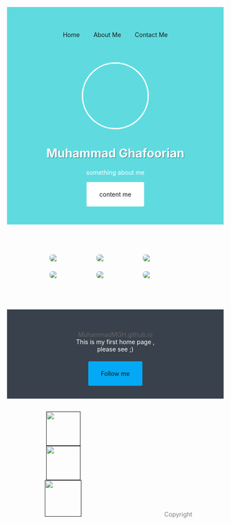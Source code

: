 <!DOCTYPE html>
<html>
<head>
<title>Home Page MGH</title>
<style>
.slm {
  border-radius: 50%;
  width: 150px;
  height: 150px;
  border: 3px solid white;
}
body {
  margin: 0;
  user-select: none;
  text-align: center;
}
header {
    padding: 4em 5em;
  background-color: #5fdbe0;
  background-image: url('//MuhammadMGH.github.io/US-wp3.jpg');
  background-repeat: no-repeat;
  background-size: cover;
  background-position: center;
  background-blend-mode: multiply;
}
.header {
  text-align: center;
  padding: 3em;
  color: #fff;
}
.nav {
  margin-bottom: 3em;
}
.nav-list {
  margin: 0;
  padding: 0;
}
.nav-item {
  display: inline-block;
  list-style-type: none;
}
.nav-link {
  text-decoration: none;
  color: #fff;
  display: block;
  padding: 1em;
}
.nav-link:hover {
  color: #000;
  transition: 0.4s;
}
.contact-link {
  text-decoration: none;
  display: inline-block;
  padding: 20px 30px;
  background-color: #fff;
  color: #b2564c;
  border-radius: 3px;
}
.contact-link:hover {
  background-color: #000;
  transition: 0.4s;
}
.title {
  text-transform: capitalize;
  text-shadow: 1px 1px 0 hsla(0,0%,0%, .5);
}
.project {
  display: inline-block;
  width: 22%;
  margin: -2px;
}
.project img {
  display: block;
  max-width: 100%;
  border-radius: 6px;
}
.projects-list {
  width: 80%;
  padding: 0px;
  margin: 60px auto;
}
.project {
  margin: 10px 2%;
}
.socials {
  background-color: #39414c;
  padding: 30px 0;
}
.twitter-massge {
  width: 40%;
  margin: 20px auto;
  color: #fff;
}
.twitter-link {
  background-color: #03a9f4;
  color: #fff;
}
.button {
  text-decoration: none;
  display: inline-block;
  padding: 20px 30px;
  border-radius: 3px;
}
.button:hover {
  background-color: #000;
  transition: 0.4s
}
.footer {
  width: 80%;
  margin: 0;
  padding: 30px;
}
.copyright {
  display: inline-block;
  width: 49%;
  text-align: right;
  color: gray;
}
.social-list {
  display: inline-block;
  width: 49%;
  margin: 0;
  padding: 0;
}
.social-item {
  display: inline-block;
  list-style-type: none;
}
.social-link {
  color: gray;
  text-decoration: none;
  margin: 0 10px;
}
.link {
  text-decoration: none;
  color: #666;
}
.hi {
  width: 80px
}
.ho {
  width: 85px;
}
.ho:hover {
  width: 100px;
  transition: 0.2s;
}
.hi:hover {
  width: 90px;
  transition: 0.2s;
}
</style>
</head>
<body>
    <header class="header">
    <nav class="nav">
    <ul class="nav-list">
      <li class="nav-item">
          <a class="nav-link" href="">Home</a>
      </li>
      <li class="nav-item">
          <a class="nav-link" href="">About Me</a>
      </li>
      <li class="nav-item">
          <a class="nav-link" href="">Contact Me</a>
      </li>
    </ul>
    </nav>
    <img class="slm" src="//MuhammadMGH.github.io/20220505_101712_HDR_2.jpg">
      <h1 class="title">Muhammad Ghafoorian</h1>
      <p class="bio">something about me</p>
      <a class="button contact-link" href="">content me</a>
    </header>
    <main>
        <section class="projects">
  <ul class="projects-list">
    <li class="project">
      <img class="pro" src="//MuhammadMGH.github.io/p1.jpg">
    </li>
    <li class="project">
      <img class="pro" src="//MuhammadMGH.github.io/p2.jpg">
    </li>
    <li class="project">
      <img class="pro" src="//MuhammadMGH.github.io/p3.jpg">
    </li>
    <li class="project">
      <img class="pro" src="//MuhammadMGH.github.io/p4.jpg">
    </li>
    <li class="project">
      <img class="pro" src="//MuhammadMGH.github.io/p5.jpg">
    </li>
    <li class="project">
      <img class="pro" src="//MuhammadMGH.github.io/p6.jpg">
    </li>
  </ul>
  </section>
        <section class="socials">
          <p class="twitter-massge"><a class="link" href="https://MuhammadMGH.github.io">MuhammadMGH.github.io </a>This is my first home page , please see ;)</p>
          <a href="" class="button twitter-link">Follow me</a>
        </section>
    </main>
    <footer class="footer">
      <ul class="social-list">
        <li class="social-item">
          <a class="social-link" href=""><img class="hi"  src="https://img.icons8.com/fluency/48/000000/instagram-new.png"/></a>
        </li>
        <li class="social-item">
          <a class="social-link" href=""><img class="hi"  src="https://img.icons8.com/glyph-neue/64/000000/github.png"/></a>
        </li>
        <li class="social-item">
          <a class="social-link" href=""><img class="ho"  src="https://img.icons8.com/color/48/000000/whatsapp--v5.png"/></a>
        </li>
      </ul>
      <p class="copyright">Copyright</p>
    </footer>
</body>
</html>

